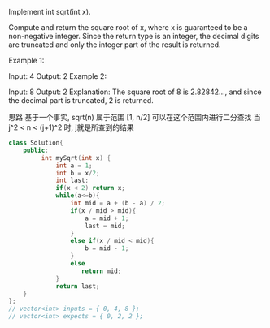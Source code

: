 Implement int sqrt(int x).

Compute and return the square root of x, where x is guaranteed to be a non-negative integer.
Since the return type is an integer, the decimal digits are truncated and only the integer part of the result is returned.

Example 1:

Input: 4
Output: 2
Example 2:

Input: 8
Output: 2
Explanation: The square root of 8 is 2.82842..., and since
             the decimal part is truncated, 2 is returned.

思路
    基于一个事实, sqrt(n) 属于范围 [1, n/2]
    可以在这个范围内进行二分查找
    当  j^2 < n < (j+1)^2 时, j就是所查到的结果

```cpp
class Solution{
    public:
         int mySqrt(int x) {
             int a = 1;
             int b = x/2;
             int last;
             if(x < 2) return x;
             while(a<=b){
                 int mid = a + (b - a) / 2;
                 if(x / mid > mid){
                     a = mid + 1;
                     last = mid;
                 }
                 else if(x / mid < mid){
                     b = mid - 1;
                 }
                 else
                    return mid;
             }
             return last;
    }
};
// vector<int> inputs = { 0, 4, 8 };
// vector<int> expects = { 0, 2, 2 };
```
